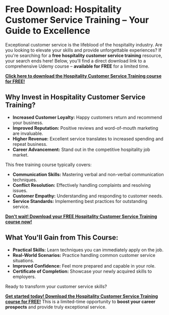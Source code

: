 # Free Download: Hospitality Customer Service Training – Your Guide to Excellence

Exceptional customer service is the lifeblood of the hospitality industry. Are you looking to elevate your skills and provide unforgettable experiences? If you're searching for a **free hospitality customer service training** resource, your search ends here! Below, you'll find a direct download link to a comprehensive Udemy course – **available for FREE** for a limited time.

[**Click here to download the Hospitality Customer Service Training course for FREE!**](https://udemywork.com/hospitality-customer-service-training)

## Why Invest in Hospitality Customer Service Training?

*   **Increased Customer Loyalty:** Happy customers return and recommend your business.
*   **Improved Reputation:** Positive reviews and word-of-mouth marketing are invaluable.
*   **Higher Revenue:** Excellent service translates to increased spending and repeat business.
*   **Career Advancement:** Stand out in the competitive hospitality job market.

This free training course typically covers:

*   **Communication Skills:** Mastering verbal and non-verbal communication techniques.
*   **Conflict Resolution:** Effectively handling complaints and resolving issues.
*   **Customer Empathy:** Understanding and responding to customer needs.
*   **Service Standards:** Implementing best practices for outstanding service.

[**Don't wait! Download your FREE Hospitality Customer Service Training course now!**](https://udemywork.com/hospitality-customer-service-training)

## What You'll Gain from This Course:

*   **Practical Skills:** Learn techniques you can immediately apply on the job.
*   **Real-World Scenarios:** Practice handling common customer service situations.
*   **Improved Confidence:** Feel more prepared and capable in your role.
*   **Certificate of Completion:** Showcase your newly acquired skills to employers.

Ready to transform your customer service skills?

[**Get started today! Download the Hospitality Customer Service Training course for FREE!**](https://udemywork.com/hospitality-customer-service-training) This is a limited-time opportunity to **boost your career prospects** and provide truly exceptional service.
